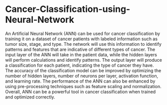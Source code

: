 # Cancer-Classification-using-Neural-Network

An Artificial Neural Network (ANN) can be used for cancer classification by training it on a dataset of cancer patients with labeled information such as tumor size, stage, and type. The network will use this information to identify patterns and features that are indicative of different types of cancer. The input layer of the ANN will take in the patient data, while the hidden layers will perform calculations and identify patterns. The output layer will produce a classification for each patient, indicating the type of cancer they have. The accuracy of the classification model can be improved by optimizing the number of hidden layers, number of neurons per layer, activation function, and learning rate. The performance of the ANN can also be enhanced by using pre-processing techniques such as feature scaling and normalization. Overall, ANN can be a powerful tool in cancer classification when trained and optimized correctly.
